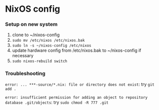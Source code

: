# NixOS config

### Setup on new system
1. clone to ~/nixos-config
1. `sudo mv /etc/nixos /etc/nixos.bak`
1. `sudo ln -s ~/nixos-config /etc/nixos`
1. update hardware config from /etc/nixos.bak to ~/nixos-config if necessary
1. `sudo nixos-rebuild switch`

### Troubleshooting

`error: ... ***-source/*.nix: file or directory does not exist`:
try `git add .`

`error: insufficient permission for adding an object to repository database .git/objects`:
try `sudo chmod -R 777 .git`
